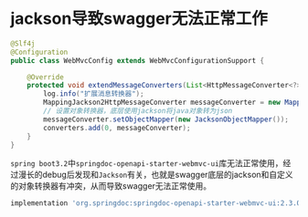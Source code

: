 # jackson导致swagger无法正常工作

```java
@Slf4j
@Configuration
public class WebMvcConfig extends WebMvcConfigurationSupport {

    @Override
    protected void extendMessageConverters(List<HttpMessageConverter<?>> converters) {
        log.info("扩展消息转换器");
        MappingJackson2HttpMessageConverter messageConverter = new MappingJackson2HttpMessageConverter();
        // 设置对象转换器，底层使用jackson将java对象转为json
        messageConverter.setObjectMapper(new JacksonObjectMapper());
        converters.add(0, messageConverter);
    }
}
```

`spring boot3.2`中`springdoc-openapi-starter-webmvc-ui`库无法正常使用，经过漫长的debug后发现和`Jackson`有关，也就是swagger底层的jackson和自定义的对象转换器有冲突，从而导致swagger无法正常使用。
```gradle
implementation 'org.springdoc:springdoc-openapi-starter-webmvc-ui:2.3.0'
```